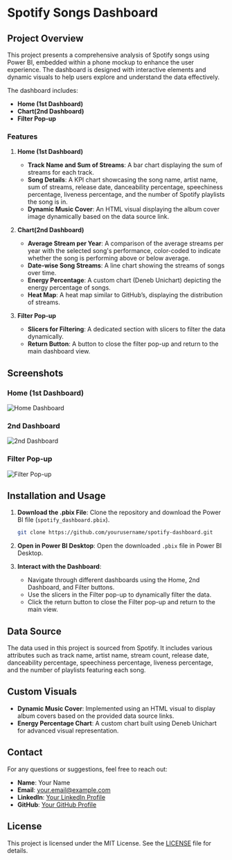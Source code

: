 # Spotify Songs Dashboard

## Project Overview

This project presents a comprehensive analysis of Spotify songs using Power BI, embedded within a phone mockup to enhance the user experience. The dashboard is designed with interactive elements and dynamic visuals to help users explore and understand the data effectively. 

The dashboard includes:
- **Home (1st Dashboard)**
- **Chart(2nd Dashboard)**
- **Filter Pop-up**

### Features

1. **Home (1st Dashboard)**
   - **Track Name and Sum of Streams**: A bar chart displaying the sum of streams for each track.
   - **Song Details**: A KPI chart showcasing the song name, artist name, sum of streams, release date, danceability percentage, speechiness percentage, liveness percentage, and the number of Spotify playlists the song is in.
   - **Dynamic Music Cover**: An HTML visual displaying the album cover image dynamically based on the data source link.

2. **Chart(2nd Dashboard)**
   - **Average Stream per Year**: A comparison of the average streams per year with the selected song's performance, color-coded to indicate whether the song is performing above or below average.
   - **Date-wise Song Streams**: A line chart showing the streams of songs over time.
   - **Energy Percentage**: A custom chart (Deneb Unichart) depicting the energy percentage of songs.
   - **Heat Map**: A heat map similar to GitHub’s, displaying the distribution of streams.

3. **Filter Pop-up**
   - **Slicers for Filtering**: A dedicated section with slicers to filter the data dynamically.
   - **Return Button**: A button to close the filter pop-up and return to the main dashboard view.

## Screenshots

### Home (1st Dashboard)
![Home Dashboard](images/home_dashboard.png)

### 2nd Dashboard
![2nd Dashboard](images/second_dashboard.png)

### Filter Pop-up
![Filter Pop-up](images/filter_popup.png)

## Installation and Usage

1. **Download the .pbix File**: Clone the repository and download the Power BI file (`spotify_dashboard.pbix`).

   ```bash
   git clone https://github.com/yourusername/spotify-dashboard.git
   ```

2. **Open in Power BI Desktop**: Open the downloaded `.pbix` file in Power BI Desktop.

3. **Interact with the Dashboard**:
   - Navigate through different dashboards using the Home, 2nd Dashboard, and Filter buttons.
   - Use the slicers in the Filter pop-up to dynamically filter the data.
   - Click the return button to close the Filter pop-up and return to the main view.

## Data Source

The data used in this project is sourced from Spotify. It includes various attributes such as track name, artist name, stream count, release date, danceability percentage, speechiness percentage, liveness percentage, and the number of playlists featuring each song.

## Custom Visuals

- **Dynamic Music Cover**: Implemented using an HTML visual to display album covers based on the provided data source links.
- **Energy Percentage Chart**: A custom chart built using Deneb Unichart for advanced visual representation.

## Contact

For any questions or suggestions, feel free to reach out:

- **Name**: Your Name
- **Email**: your.email@example.com
- **LinkedIn**: [Your LinkedIn Profile](https://www.linkedin.com/in/yourprofile)
- **GitHub**: [Your GitHub Profile](https://github.com/yourusername)

## License

This project is licensed under the MIT License. See the [LICENSE](LICENSE) file for details.
